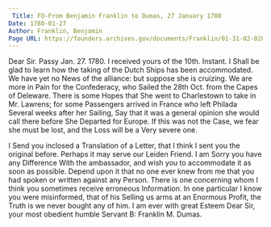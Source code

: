 ```yaml
---
 Title: FO-From Benjamin Franklin to Dumas, 27 January 1780
Date: 1780-01-27
Author: Franklin, Benjamin
Page URL: https://founders.archives.gov/documents/Franklin/01-31-02-0286
---
```


Dear Sir.
Passy Jan. 27. 1780.
I received yours of the 10th. Instant. I Shall be glad to learn how the taking of the Dutch Ships has been accommodated. We have yet no News of the alliance: but suppose she is cruizing. We are more in Pain for the Confederacy, who Sailed the 28th Oct. from the Capes of Deleware. There is some Hopes that She went to Charlestown to take in Mr. Lawrens; for some Passengers arrived in France who left Philada Several weeks after her Sailing, Say that it was a general opinion she would call there before She Departed for Europe. If this was not the Case, we fear she must be lost, and the Loss will be a Very severe one.

I Send you inclosed a Translation of a Letter, that I think I sent you the original before. Perhaps it may serve our Leiden Friend.
I am Sorry you have any Difference With the ambassador, and wish you to accommodate it as soon as possible. Depend upon it that no one ever knew from me that you had spoken or written against any Person. There is one concerning whom I think you sometimes receive erroneous Information. In one particular I know you were misinformed, that of his Selling us arms at an Enormous Profit, the Truth is we never bought any of him.
I am ever with great Esteem Dear Sir, your most obedient humble Servant
B: Franklin
M. Dumas.

